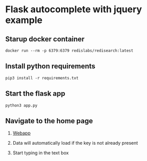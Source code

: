 # Flask autocomplete with jquery example


## Starup docker container

```
docker run --rm -p 6379:6379 redislabs/redisearch:latest
```

## Install python requirements

```
pip3 install -r requirements.txt
```

## Start the flask app

```
python3 app.py 
```

## Navigate to the home page

1) [Webapp](http://localhost:5000)

2) Data will automatically load if the key is not already present

3) Start typing in the text box
